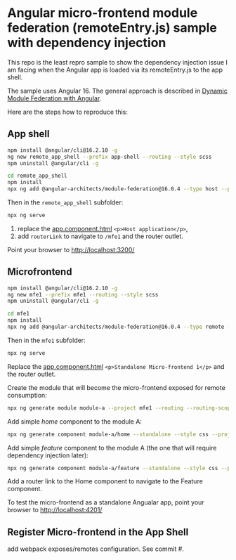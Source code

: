 # Angular micro-frontend module federation (remoteEntry.js) sample with dependency injection

This repo is the least repro sample to show the dependency injection issue I am facing when the Angular app is loaded via its remoteEntry.js to the app shell.

The sample uses Angular 16.
The general approach is described in [Dynamic Module Federation with Angular](https://www.angulararchitects.io/en/blog/dynamic-module-federation-with-angular/).

Here are the steps how to reproduce this:

## App shell

```bash
npm install @angular/cli@16.2.10 -g
ng new remote_app_shell --prefix app-shell --routing --style scss
npm uninstall @angular/cli -g

cd remote_app_shell
npm install
npx ng add @angular-architects/module-federation@16.0.4 --type host --project remote_app_shell --port 3200
```

Then in the `remote_app_shell` subfolder:

```bash
npx ng serve
```

1. replace the [app.component.html](./remote_app_shell/src/app/app.component.html) `<p>Host application</p>`,
2. add `routerLink` to navigate to `/mfe1` and the router outlet.

Point your browser to <http://localhost:3200/>

## Microfrontend

```bash
npm install @angular/cli@16.2.10 -g
ng new mfe1 --prefix mfe1 --routing --style scss
npm uninstall @angular/cli -g

cd mfe1
npm install
npx ng add @angular-architects/module-federation@16.0.4 --type remote --project mfe1 --port 4201
```

Then in the `mfe1` subfolder:

```bash
npx ng serve
```

Replace the [app.component.html](./mfe1/src/app/app.component.html) `<p>Standalone Micro-frontend 1</p>` and the router outlet.

Create the module that will become the micro-frontend exposed for remote consumption:

```bash
npx ng generate module module-a --project mfe1 --routing --routing-scope Child
```

Add simple _home_ component to the module A:

```bash
npx ng generate component module-a/home --standalone --style css --project mfe1
```

Add simple _feature_ component to the module A (the one that will require dependency injection later):

```bash
npx ng generate component module-a/feature --standalone --style css --project mfe1
```

Add a router link to the Home component to navigate to the Feature component.

To test the micro-frontend as a standalone Angualar app, point your browser to <http://localhost:4201/>

## Register Micro-frontend in the App Shell

add webpack exposes/remotes configuration. See commit #.
